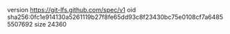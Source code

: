 version https://git-lfs.github.com/spec/v1
oid sha256:0fc1e914130a5261119b27f8fe65dd93c8f23430bc75e0108cf7a64855507692
size 24360
